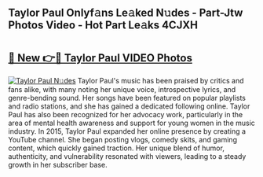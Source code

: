 ## Taylor Paul Onlyf𝚊ns Le𝚊ked N𝚞des - Part-Jtw Photos Video - Hot Part Le𝚊ks 4CJXH

# <h2><a href="http://ab83122.deff.icu/?id=Taylor+Paul">🔗 New 👉🔴 Taylor Paul VIDEO Photos</a></h2>

[![Taylor Paul N𝚞des](https://i.imgur.com/rIISA9y.gif)](http://ab83122.deff.icu/?id=Taylor+Paul)
Taylor Paul's music has been praised by critics and fans alike, with many noting her unique voice, introspective lyrics, and genre-bending sound. Her songs have been featured on popular playlists and radio stations, and she has gained a dedicated following online. Taylor Paul has also been recognized for her advocacy work, particularly in the area of mental health awareness and support for young women in the music industry. In 2015, Taylor Paul expanded her online presence by creating a YouTube channel. She began posting vlogs, comedy skits, and gaming content, which quickly gained traction. Her unique blend of humor, authenticity, and vulnerability resonated with viewers, leading to a steady growth in her subscriber base.
